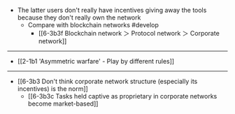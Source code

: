 - The latter users don't really have incentives giving away the tools because they don't really own the network
  - Compare with blockchain networks #develop 
    - [[6-3b3f Blockchain network ＞ Protocol network ＞ Corporate network]]
---
- [[2-1b1 'Asymmetric warfare' - Play by different rules]]
---
- [[6-3b3 Don't think corporate network structure (especially its incentives) is the norm]]
  - [[6-3b3c Tasks held captive as proprietary in corporate networks become market-based]]